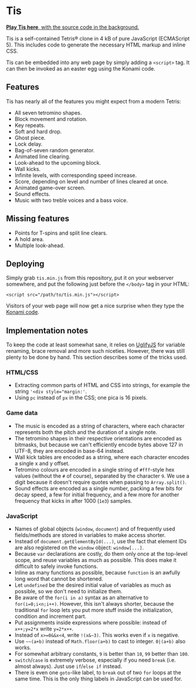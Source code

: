 Tis
===

[**Play Tis here**, with the source code in the background.](http://ttencate.github.io/tis)

Tis is a self-contained Tetris® clone in 4 kB of pure JavaScript (ECMAScript
5). This includes code to generate the necessary HTML markup and inline CSS.

Tis can be embedded into any web page by simply adding a `<script>` tag. It can
then be invoked as an easter egg using the Konami code.

Features
--------

Tis has nearly all of the features you might expect from a modern Tetris:

- All seven tetromino shapes.
- Block movement and rotation.
- Key repeats.
- Soft and hard drop.
- Ghost piece.
- Lock delay.
- Bag-of-seven random generator.
- Animated line clearing.
- Look-ahead to the upcoming block.
- Wall kicks.
- Infinite levels, with corresponding speed increase.
- Score, depending on level and number of lines cleared at once.
- Animated game-over screen.
- Sound effects.
- Music with two treble voices and a bass voice.

Missing features
----------------

- Points for T-spins and split line clears.
- A hold area.
- Multiple look-ahead.

Deploying
---------

Simply grab `tis.min.js` from this repository, put it on your webserver
somewhere, and put the following just before the `</body>` tag in your HTML:

    <script src="/path/to/tis.min.js"></script>

Visitors of your web page will now get a nice surprise when they type the
[Konami code](https://en.wikipedia.org/wiki/Konami_Code).

Implementation notes
--------------------

To keep the code at least somewhat sane, it relies on
[UglifyJS](https://github.com/mishoo/UglifyJS) for variable renaming, brace
removal and more such niceties. However, there was still plenty to be done by
hand. This section describes some of the tricks used.

### HTML/CSS

- Extracting common parts of HTML and CSS into strings, for example the string
  `'<div style="margin:'`.
- Using `pc` instead of `px` in the CSS; one pica is 16 pixels.

### Game data

- The music is encoded as a string of characters, where each character
  represents both the pitch and the duration of a single note.
- The tetromino shapes in their respective orientations are encoded as
  bitmasks, but because we can't efficiently encode bytes above 127 in UTF-8,
  they are encoded in base-64 instead.
- Wall kick tables are encoded as a string, where each character encodes a
  single x and y offset.
- Tetromino colours are encoded in a single string of `#fff`-style hex values
  (without the `#` of course), separated by the character `9`. We use a digit
  because it doesn't require quotes when passing to `Array.split()`.
- Sound effects are encoded as a single number, packing a few bits for decay
  speed, a few for initial frequency, and a few more for another frequency that
  kicks in after 1000 (`1e3`) samples.

### JavaScript

- Names of global objects (`window`, `document`) and of frequently used
  fields/methods are stored in variables to make access shorter.
- Instead of `document.getElementById(...)`, use the fact that element IDs are
  also registered on the `window` object: `window[...]`.
- Because `var` declarations are costly, do them only once at the top-level
  scope, and reuse variables as much as possible. This does make it difficult
  to safely invoke functions.
- Inline as many functions as possible, because `function` is an awfully long
  word that cannot be shortened.
- Let `undefined` be the desired initial value of variables as much as
  possible, so we don't need to initialize them.
- Be aware of the `for(i in a)` syntax as an alternative to `for(i=0;i<n;i++)`.
  However, this isn't always shorter, because the traditional `for` loop lets
  you put more stuff inside the initialization, condition and increment part.
- Put assignments inside expressions where possible: instead of `x++;y=2*x`
  write `y=2*x++`.
- Instead of `x>=0&&x<4`, write `!(x&~3)`. This works even if `x` is negative.
- Use `~~(a+b)` instead of `Math.floor(a+b)` to cast to integer. `0|(a+b)` also
  works.
- For somewhat arbitrary constants, `9` is better than `10`, `99` better than
  `100`.
- `switch`/`case` is extremely verbose, especially if you need `break` (i.e.
  almost always). Just use `if`/`else if` instead.
- There is even one `goto`-like label, to `break` out of two `for` loops at the
  same time. This is the only thing labels in JavaScript can be used for.
